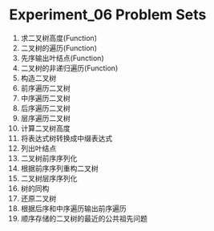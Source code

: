 # Experiment_06 Problem Sets

1. 求二叉树高度(Function)
2. 二叉树的遍历(Function)
3. 先序输出叶结点(Function)
4. 二叉树的非递归遍历(Function)
5. 构造二叉树
6. 前序遍历二叉树
7. 中序遍历二叉树
8. 后序遍历二叉树
9. 层序遍历二叉树
10. 计算二叉树高度
11. 将表达式树转换成中缀表达式
12. 列出叶结点
13. 二叉树前序序列化
14. 根据前序序列重构二叉树
15. 二叉树层序序列化
16. 树的同构
17. 还原二叉树
18. 根据后序和中序遍历输出前序遍历
19. 顺序存储的二叉树的最近的公共祖先问题
